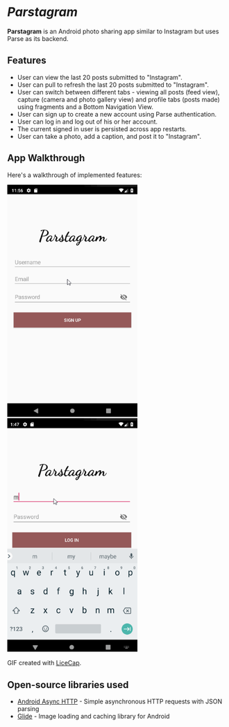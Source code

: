 # *Parstagram*

**Parstagram** is an Android photo sharing app similar to Instagram but uses Parse as its backend.

## Features

- User can view the last 20 posts submitted to "Instagram".
- User can pull to refresh the last 20 posts submitted to "Instagram".
- User can switch between different tabs - viewing all posts (feed view), capture (camera and photo gallery view) and profile tabs (posts made) using fragments and a Bottom Navigation View. 
- User can sign up to create a new account using Parse authentication.
- User can log in and log out of his or her account.
- The current signed in user is persisted across app restarts.
- User can take a photo, add a caption, and post it to "Instagram".


## App Walkthrough

Here's a walkthrough of implemented features:

<img src='walkthrough.gif' title='Video Walkthrough' width='300' alt='Video Walkthrough' /> <img src='walkthrough_new.gif' title='Video Walkthrough' width='300' alt='Video Walkthrough' />

GIF created with [LiceCap](http://www.cockos.com/licecap/).


## Open-source libraries used

- [Android Async HTTP](https://github.com/codepath/CPAsyncHttpClient) - Simple asynchronous HTTP requests with JSON parsing
- [Glide](https://github.com/bumptech/glide) - Image loading and caching library for Android

